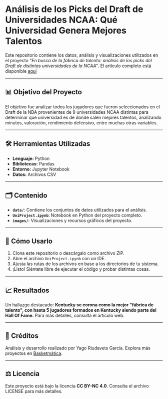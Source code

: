 # Análisis de los Picks del Draft de Universidades NCAA: Qué Universidad Genera Mejores Talentos

Este repositorio contiene los datos, análisis y visualizaciones utilizados en el proyecto *"En busca de la fábrica de talento: análisis de los picks del Draft de distintas universidades de la NCAA"*. El artículo completo está disponible [aquí](https://basketmatica.com/2024/06/27/en-busca-de-la-fabrica-de-talento-analisis-de-los-picks-del-draft-de-distintas-universidades-de-la-ncaa/)

---

## 📊 **Objetivo del Proyecto**

El objetivo fue analizar todos los jugadores que fueron seleccionados en el Draft de la NBA provenientes de 9 universidades NCAA distintas para determinar qué universidad es de donde salen mejores talentos, analizando minutos, valoración, rendimiento defensivo, entre muchas otras variables.

---

## 🛠️ **Herramientas Utilizadas**

- **Lenguaje:** Python
- **Bibliotecas:** Pandas
- **Entorno:** Jupyter Notebook
- **Datos:** Archivos CSV

---

## 🗂️ **Contenido**

- **`data/`**: Contiene los conjuntos de datos utilizados para el análisis.
- **`UniProject.ipynb`**: Notebook en Python del proyecto completo.
- **`images/`**: Visualizaciones y recursos gráficos del proyecto.

---

## 🚀 **Cómo Usarlo**

1. Clona este repositorio o descárgalo como archivo ZIP.
2. Abre el archivo `UniProject.ipynb` con un IDE.
3. Ajusta las rutas de los archivos en base a los directorios de tu sistema.
4. ¡Listo! Siéntete libre de ejecutar el código y probar distintas cosas.

---

## 📈 **Resultados**

Un hallazgo destacado: **Kentucky se corona como la mejor "fábrica de talento", con hasta 5 jugadores formados en Kentucky siendo parte del Hall Of Fame.** Para más detalles, consulta el artículo web.

---

## 📝 Créditos

Análisis y desarrollo realizado por Yago Riudavets García.
Explora más proyectos en [Basketmática](https://basketmatica.com).

---

## ⚖️ Licencia

Este proyecto está bajo la licencia **CC BY-NC 4.0**. Consulta el archivo LICENSE para más detalles.
